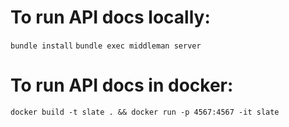 # To run API docs locally:
`bundle install`
`bundle exec middleman server`

# To run API docs in docker:
`docker build -t slate . && docker run -p 4567:4567 -it slate`